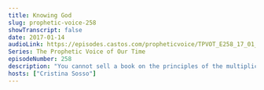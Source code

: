```yaml
---
title: Knowing God
slug: prophetic-voice-258
showTranscript: false
date: 2017-01-14
audioLink: https://episodes.castos.com/propheticvoice/TPVOT_E258_17_01_14-15_Knowing_God.mp3
Series: The Prophetic Voice of Our Time
episodeNumber: 258
description: "You cannot sell a book on the principles of the multiplication of the loaves and fish, except for one thing: Jesus' relationship with Father God."
hosts: ["Cristina Sosso"]
---
```

